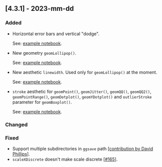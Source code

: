 ## [4.3.1] - 2023-mm-dd

### Added

- Horizontal error bars and vertical "dodge".

  See: [example notebook](https://nbviewer.jupyter.org/github/JetBrains/lets-plot-kotlin/blob/master/docs/examples/jupyter-notebooks/f-4.3.1/horizontal_error_bars.ipynb).

- New geometry `geomLollipop()`.

  See: [example notebook](https://nbviewer.jupyter.org/github/JetBrains/lets-plot-kotlin/blob/master/docs/examples/jupyter-notebooks/f-4.3.1/geom_lollipop.ipynb).


- New aesthetic `linewidth`. Used only for `geomLollipop()` at the moment.

  See: [example notebook](https://nbviewer.jupyter.org/github/JetBrains/lets-plot-kotlin/blob/master/docs/examples/jupyter-notebooks/f-4.3.1/geom_lollipop.ipynb).

- `stroke` aesthetic for `geomPoint()`, `geomJitter()`, `geomQQ()`, `geomQQ2()`, `geomPointRange()`, `geomDotplot()`,
  `geomYDotplot()` and `outlierStroke` parameter for `geomBoxplot()`.

  See: [example notebook](https://nbviewer.jupyter.org/github/JetBrains/lets-plot-kotlin/blob/master/docs/examples/jupyter-notebooks/f-4.3.1/aes_stroke.ipynb).


### Changed

### Fixed

- Support multiple subdirectories in `ggsave` path [[contribution by David Phillips]](https://github.com/JetBrains/lets-plot-kotlin/pull/163).
- `scaleXDiscrete` doesn't make scale discrete [[#165](https://github.com/JetBrains/lets-plot-kotlin/issues/165)].